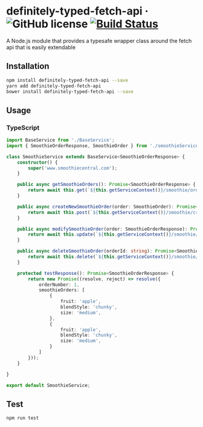 # definitely-typed-fetch-api  &middot; ![GitHub license](https://img.shields.io/badge/license-MIT-blue.svg) [![Build Status](https://travis-ci.org/drevie/definitely-typed-fetch-api.svg?branch=master)](https://travis-ci.org/drevie/definitely-typed-fetch-api)
A Node.js module that provides a typesafe wrapper class around the fetch api that is easily extendable
## Installation 
```sh
npm install definitely-typed-fetch-api --save
yarn add definitely-typed-fetch-api
bower install definitely-typed-fetch-api --save
```
## Usage
### TypeScript
```typescript
import BaseService from './BaseService';
import { SmoothieOrderResponse, SmoothieOrder } from './smoothieServiceTypes';

class SmoothieService extends BaseService<SmoothieOrderResponse> {
    constructor() {
        super('www.smoothiecentral.com');
    }

    public async getSmoothieOrders(): Promise<SmoothieOrderResponse> {
        return await this.get(`${this.getServiceContext()}/smoothie/orders`);
    }

    public async createNewSmoothieOrder(order: SmoothieOrder): Promise<SmoothieOrderResponse> {
        return await this.post(`${this.getServiceContext()}/smoothie/createorder`, order);
    }

    public async modifySmoothieOrder(order: SmoothieOrderResponse): Promise<SmoothieOrderResponse> {
        return await this.update(`${this.getServiceContext()}/smoothie/createorder`, order);
    }

    public async deleteSmoothieOrder(orderId: string): Promise<SmoothieOrderResponse> {
        return await this.delete(`${this.getServiceContext()}/smoothie/deleteorder/${orderId}`);
    }

    protected testResponse(): Promise<SmoothieOrderResponse> {
        return new Promise((resolve, reject) => resolve({
            orderNumber: 1,
            smoothieOrders: [
                {
                    fruit: 'apple',
                    blendStyle: 'chunky',
                    size: 'medium',
                },
                {
                    fruit: 'apple',
                    blendStyle: 'chunky',
                    size: 'medium',
                }
            ]
        }));
    }

}

export default SmoothieService;
```
## Test 
```sh
npm run test
```
